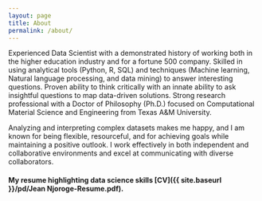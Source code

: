 ```yaml
---
layout: page
title: About
permalink: /about/
---
```


Experienced Data Scientist with a demonstrated history of working both in the higher education industry and for a fortune 500 company. Skilled in using analytical tools (Python, R, SQL) and techniques (Machine learning, Natural language processing, and data mining) to answer interesting questions. Proven ability to think critically with an innate ability to ask insightful questions to map data-driven solutions. Strong research professional with a Doctor of Philosophy (Ph.D.) focused on Computational Material Science and Engineering from Texas A&M University.

Analyzing and interpreting complex datasets makes me happy, and I am known for being flexible, resourceful, and for achieving goals while maintaining a positive outlook. I work effectively in both independent and collaborative environments and excel at communicating with diverse collaborators.

#### My resume highlighting data science skills [CV]({{ site.baseurl }}/pd/Jean Njoroge-Resume.pdf).
